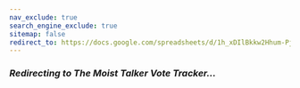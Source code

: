 ```yaml
---
nav_exclude: true
search_engine_exclude: true
sitemap: false
redirect_to: https://docs.google.com/spreadsheets/d/1h_xDIlBkkw2Hhum-PjiWwviNkXRinD_FB0vsmUT3_tA/edit#gid=167109671
---
```


### ***Redirecting to The Moist Talker Vote Tracker...***
